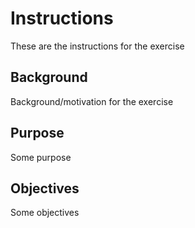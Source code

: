 # Instructions

These are the instructions for the exercise

## Background

Background/motivation for the exercise

## Purpose

Some purpose

## Objectives

Some objectives
